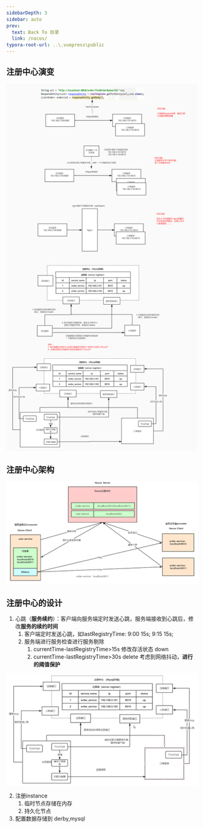```yaml
---
sidebarDepth: 3
sidebar: auto
prev:
  text: Back To 目录
  link: /nacos/
typora-root-url: ..\.vuepress\public
---
```


## 注册中心演变

![img](/images/nacos/16490.png)



## 注册中心架构



![img](/images/nacos/16570.png)



## 注册中心的设计

1. 心跳（**服务续约**）：客户端向服务端定时发送心跳，服务端接收到心跳后，修改**服务的续约时间**
   1. 客户端定时发送心跳，如lastRegistryTime: 9:00  15s; 9:15  15s;
   2. 服务端进行服务检查进行服务剔除
      1. currentTime-lastRegistryTime>15s 修改存活状态 down
      2. currentTime-lastRegistryTime>30s delete 考虑到网络抖动，**进行的阈值保护**

![image-20210720142431892](/images/nacos/image-20210720142431892.png)

2. 注册instance
   1. 临时节点存储在内存
   2. 持久化节点
3. 配置数据存储到 derby,mysql

